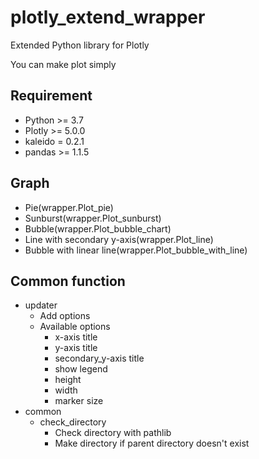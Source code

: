 # plotly_extend_wrapper

Extended Python library for Plotly

You can make plot simply

## Requirement

- Python >= 3.7
- Plotly >= 5.0.0
- kaleido = 0.2.1
- pandas >= 1.1.5

## Graph

- Pie(wrapper.Plot_pie)
- Sunburst(wrapper.Plot_sunburst)
- Bubble(wrapper.Plot_bubble_chart)
- Line with secondary y-axis(wrapper.Plot_line)
- Bubble with linear line(wrapper.Plot_bubble_with_line)

## Common function

- updater
  - Add options
  - Available options
    - x-axis title
    - y-axis title
    - secondary_y-axis title
    - show legend
    - height
    - width
    - marker size
- common
  - check_directory
    - Check directory with pathlib
    - Make directory if parent directory doesn't exist